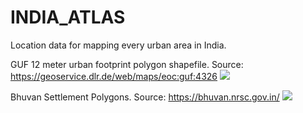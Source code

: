 # INDIA_ATLAS
Location data for mapping every urban area in India.



GUF 12 meter urban footprint polygon shapefile.
Source: https://geoservice.dlr.de/web/maps/eoc:guf:4326
![](https://github.com/justinelliotmeyers/INDIA_ATLAS/blob/master/images/India_DLR_GUF_12_Meter.jpg)

Bhuvan Settlement Polygons. Source: https://bhuvan.nrsc.gov.in/
![](https://github.com/justinelliotmeyers/INDIA_ATLAS/blob/master/images/India_SOI_settlement_polygons.jpg)
